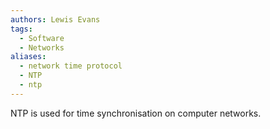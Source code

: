 ```yaml
---
authors: Lewis Evans
tags:
  - Software
  - Networks
aliases:
  - network time protocol
  - NTP
  - ntp
---
```

NTP is used for time synchronisation on computer networks.
